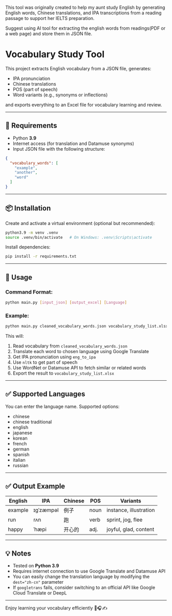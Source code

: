 This tool was originally created to help my aunt study English by generating English words, Chinese translations, and IPA transcriptions from a reading passage to support her IELTS preparation.

Suggest using AI tool for extracting the english words from readings(PDF or a web page) and store them in JSON file.

# Vocabulary Study Tool

This project extracts English vocabulary from a JSON file, generates:

- IPA pronunciation
- Chinese translations
- POS (part of speech)
- Word variants (e.g., synonyms or inflections)

and exports everything to an Excel file for vocabulary learning and review.

---

## 🔧 Requirements

- Python **3.9**
- Internet access (for translation and Datamuse synonyms)
- Input JSON file with the following structure:

```json
{
  "vocabulary_words": [
    "example",
    "another",
    "word"
  ]
}
```

---

## 📦 Installation

Create and activate a virtual environment (optional but recommended):

```bash
python3.9 -m venv .venv
source .venv/bin/activate   # On Windows: .venv\Scripts\activate
```

Install dependencies:

```bash
pip install -r requirements.txt
```

---

## 🚀 Usage

### Command Format:

```bash
python main.py [input_json] [output_excel] [Language]
```

### Example:

```bash
python main.py cleaned_vocabulary_words.json vocabulary_study_list.xlsx chinese
```

This will:

1. Read vocabulary from `cleaned_vocabulary_words.json`
2. Translate each word to chosen language using Google Translate
3. Get IPA pronunciation using `eng_to_ipa`
4. Use `nltk` to get part of speech
5. Use WordNet or Datamuse API to fetch similar or related words
6. Export the result to `vocabulary_study_list.xlsx`

---
## ✅ Supported Languages

You can enter the language name. Supported options:

- chinese
- chinese traditional
- english
- japanese
- korean
- french
- german
- spanish
- italian
- russian

---

## ✅ Output Example

| English  | IPA       | Chinese | POS   | Variants               |
|----------|-----------|---------|-------|------------------------|
| example  | ɪɡˈzæmpəl | 例子    | noun  | instance, illustration |
| run      | rʌn       | 跑      | verb  | sprint, jog, flee      |
| happy    | ˈhæpi     | 开心的  | adj.  | joyful, glad, content  |

---



## 💡 Notes

- Tested on **Python 3.9**
- Requires internet connection to use Google Translate and Datamuse API
- You can easily change the translation language by modifying the `dest="zh-cn"` parameter
- If `googletrans` fails, consider switching to an official API like Google Cloud Translate or DeepL

---

Enjoy learning your vocabulary efficiently 📘🎧✍️
